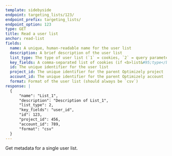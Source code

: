 ```yaml
---
template: sidebyside
endpoint: targeting_lists/123/
endpoint_prefix: targeting_lists/
endpoint_option: 123
type: GET
title: Read a user list
anchor: read-list
fields:
  name: A unique, human-readable name for the user list
  description: A brief description of the user list
  list_type: The type of user list (`1` = cookies, `2` = query parameters, `3` = zip codes)
  key_fields: A comma-separated list of cookies (if <b>list&#95;type</b> is `1`) or query parameters (if <b>list&#95;type</b> is `2`) to target on
  id: The unique identifier for the user list
  project_id: The unique identifier for the parent Optimizely project
  account_id: The unique identifier for the parent Optimizely account
  format: Format of the user list (should always be `csv`)
response: |
  {
      "name": "List_1", 
      "description": "Description of List_1",
      "list_type": 2, 
      "key_fields": "user_id",
      "id": 123, 
      "project_id": 456,
      "account_id": 789,
      "format": "csv"
  }
---
```


Get metadata for a single user list.
